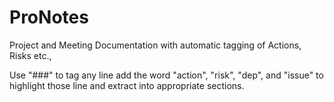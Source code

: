 # ProNotes
Project and Meeting Documentation with automatic tagging of Actions, Risks etc.,

Use "###" to tag any line add the word "action", "risk", "dep", and "issue" to highlight those line and extract into appropriate sections.
